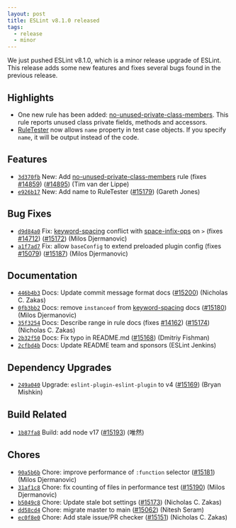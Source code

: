```yaml
---
layout: post
title: ESLint v8.1.0 released
tags:
  - release
  - minor
---
```


We just pushed ESLint v8.1.0, which is a minor release upgrade of ESLint. This release adds some new features and fixes several bugs found in the previous release.


## Highlights

* One new rule has been added: [no-unused-private-class-members](/docs/rules/no-unused-private-class-members). This rule reports unused class private fields, methods and accessors.
* [RuleTester](/docs/developer-guide/nodejs-api#ruletester) now allows `name` property in test case objects. If you specify `name`, it will be output instead of the code.






## Features


* [`3d370fb`](https://github.com/eslint/eslint/commit/3d370fb3596ccd3463c29f1a7a1e3f321dd8083a) New: Add [no-unused-private-class-members](/docs/rules/no-unused-private-class-members) rule (fixes [#14859](https://github.com/eslint/eslint/issues/14859)) ([#14895](https://github.com/eslint/eslint/issues/14895)) (Tim van der Lippe)
* [`e926b17`](https://github.com/eslint/eslint/commit/e926b1735c77bf55abc1150b060a535a6c4e2778) New: Add name to RuleTester ([#15179](https://github.com/eslint/eslint/issues/15179)) (Gareth Jones)






## Bug Fixes


* [`d9d84a0`](https://github.com/eslint/eslint/commit/d9d84a060362efbaac727f18e3a790098bf0bc4b) Fix: [keyword-spacing](/docs/rules/keyword-spacing) conflict with [space-infix-ops](/docs/rules/space-infix-ops) on `>` (fixes [#14712](https://github.com/eslint/eslint/issues/14712)) ([#15172](https://github.com/eslint/eslint/issues/15172)) (Milos Djermanovic)
* [`a1f7ad7`](https://github.com/eslint/eslint/commit/a1f7ad77e2da00ac7d6daade547fe6bef4ef6003) Fix: allow `baseConfig` to extend preloaded plugin config (fixes [#15079](https://github.com/eslint/eslint/issues/15079)) ([#15187](https://github.com/eslint/eslint/issues/15187)) (Milos Djermanovic)




## Documentation


* [`446b4b3`](https://github.com/eslint/eslint/commit/446b4b3583f90dba7e0ac347b57db013aecc101d) Docs: Update commit message format docs ([#15200](https://github.com/eslint/eslint/issues/15200)) (Nicholas C. Zakas)
* [`0fb3bb2`](https://github.com/eslint/eslint/commit/0fb3bb2af3301c92ccd46ece739644a17df89bab) Docs: remove `instanceof` from [keyword-spacing](/docs/rules/keyword-spacing) docs ([#15180](https://github.com/eslint/eslint/issues/15180)) (Milos Djermanovic)
* [`35f3254`](https://github.com/eslint/eslint/commit/35f3254d5f8027f75a6cb35b58bea10037003be8) Docs: Describe range in rule docs (fixes [#14162](https://github.com/eslint/eslint/issues/14162)) ([#15174](https://github.com/eslint/eslint/issues/15174)) (Nicholas C. Zakas)
* [`2b32f50`](https://github.com/eslint/eslint/commit/2b32f50460d6858367b25df20b7a717528891e0d) Docs: Fix typo in README.md ([#15168](https://github.com/eslint/eslint/issues/15168)) (Dmitriy Fishman)
* [`2cfbd4b`](https://github.com/eslint/eslint/commit/2cfbd4bfd90b31cd728d6595bd1e36667715c84d) Docs: Update README team and sponsors (ESLint Jenkins)




## Dependency Upgrades


* [`249a040`](https://github.com/eslint/eslint/commit/249a04070f88d2c895af3b78d60d2eff2730730e) Upgrade: `eslint-plugin-eslint-plugin` to v4 ([#15169](https://github.com/eslint/eslint/issues/15169)) (Bryan Mishkin)




## Build Related


* [`1b87fa8`](https://github.com/eslint/eslint/commit/1b87fa835892d9da3b945db763196715d8088090) Build: add node v17 ([#15193](https://github.com/eslint/eslint/issues/15193)) (唯然)




## Chores


* [`90a5b6b`](https://github.com/eslint/eslint/commit/90a5b6b4aeff7343783f85418c683f2c9901ab07) Chore: improve performance of `:function` selector ([#15181](https://github.com/eslint/eslint/issues/15181)) (Milos Djermanovic)
* [`31af1c8`](https://github.com/eslint/eslint/commit/31af1c8770c7dac9e9686a0549af329abe5a795b) Chore: fix counting of files in performance test ([#15190](https://github.com/eslint/eslint/issues/15190)) (Milos Djermanovic)
* [`b5049c8`](https://github.com/eslint/eslint/commit/b5049c89a00f1a0da59ecaee74b9b024ef3c3621) Chore: Update stale bot settings ([#15173](https://github.com/eslint/eslint/issues/15173)) (Nicholas C. Zakas)
* [`dd58cd4`](https://github.com/eslint/eslint/commit/dd58cd4afa6ced9016c091fc99a702c97a3e44f0) Chore: migrate master to main ([#15062](https://github.com/eslint/eslint/issues/15062)) (Nitesh Seram)
* [`ec0f8e0`](https://github.com/eslint/eslint/commit/ec0f8e0bb7d7ce502ca68fcd13ac323eb6307455) Chore: Add stale issue/PR checker ([#15151](https://github.com/eslint/eslint/issues/15151)) (Nicholas C. Zakas)


